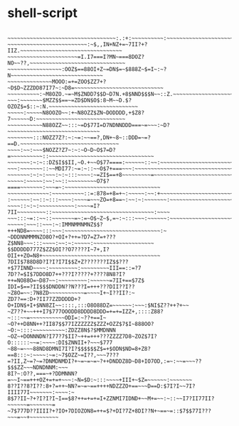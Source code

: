# shell-script 


~~~~~~~~~~~~~~~~~~~~~~~~~~~~~~~~~~~~~~~~~~~~~~~~~~~~~~~~~~~~~~~~~~~~~~~~~~~~~~~~
~~~~~~~~~~~~~~~~~~~~~~~~~~~~~~~~~~~~~~~~~~~~~~~~~~~~~~~~~~~~~~~~~~~~~~~~~~~~~~~~
~~~~~~~~~~~~~~~~~~~~~~~~~~~~:~~~~~~~~~~~~~:~~~~~~~~:~~~~~~~~~~~~~~~~~~~~~~~~~~~~
~~~~~~~~~~~~~~~~~~~~~~~~~~~~~~~~~~:.:+:~~~~~~~~~~:~~~~~~~~~~~~~~~~~~~~~~~~~~~~~~
~~~~~~~~~~~~~~~~~~~~~~~~~:~$,,IN+NZ+=~7II?+?IIZ.~~~~~~~~~~~~~~~~~~~~~~~~~~~~~~~~
~~~~~~~~~~~~~~~~~~~~~~=I.I7===I?MN~===8DOZ?NO~~??,~~~~~~~~~~~~~~~~~~~~~~~~~~~~~~
~~~~~~~~~~~~~~~~~:OOZ$==88OI+Z~=DN$=~$888Z~$=I~:~?N~~~~~~~~~~~~~~~~~~~~~~~~~~~~~
~~~~~~~~~~~~~~MOOO:=+=ZOO$ZZ7+?~D$D~ZZZDD87I77~:~D8=~~~~~~~~~~~~~~~~~~~~~~~~~~~~
~~~~~~~~~~:~M8OZO.~=~M$ZNDD7$$D~D7N.+8$NND$$$N~~::Z.~~~~~~~~~~~~~~~~~~~~~~~~~~~~
~~~:~~~~~~~$MZZ$$==~=ZD$DN$O$:8~M~~D.$?OZOZ$=$::~:N.~~~~~~~~~~~~~~~~~~~~~~~~~~~~
~~~~~:~~~~~N8OOZO~~:+~N8OZZ$ZN~DODDDD,+$Z8?7~~~~~~D:~~~~~~~~~~~~~~~~~~~~~~~~~~~~
~~~~~~~~~~~N88OZZ~~:::~=D$77I=D7NDNNDDD===~=~~~:~D?~~~~~~~~~~~~~~~~~~~~~~~~~~~~~
~~~~~~~~:::NOZZ7Z?:~:~=:~~==?,DN+~8~::DDD=~=?==D.~~~~~~~~~~~~~~~~~~~~~~~~~~~~~~~
~~~~:~~:~~~$NOZZ?Z7~:~:~O~D~O$7=D?=~~~~~~~~~~::~~~~~~~~~~~~~~~~~~~~~~~~~~~~~~~~~
~~~~~~~:~:~::DZ$I$$II,~O.+~~O$77====:~~~~~~::~~:~~~~~~~~~~~~~~~~~~~~~~~~~~~~~~~~
~~~:~~~~~~~::~~MDI77:~=:~::~~O$7+===~~~:~~~~~~~~~~~~~~~~~~~~~~~~~~~~~~~~~~~~~~~~
~~~~~~~:~:~:~~~:~:~:::~~~~:~=ZI$==+8~~~~~~~~~=~~~~~~~~~~~~~~~~~~~~~~~~~~~~~~~~~~
~~~~~:~~~~~:~~:~~::~~~~~~~~~O7$?====~~~~~~~:~~~=~:~~~~~~~~~~~~~~~~~~~~~~~~~~~~~~
~~~~~~~~~~~~~:~~~~~~~~~~::=:878=+8=+~:~~~~~:~~:+~~~~~~~~~~~~~~~~~~~~~~~~~~~~~~~~
:~~~~~~:~~::~:::~~~~:~~~~=~~~ZO=+8==~:~~:~:~~~~~~~:~~~~~~~~~~~~~~~~~~~~~~~~~~~~~
~~~~::~:~:~~~~~~~~~~~:~~~~=I?7II~~~~~~~~~::~~~~~~~~~~~~~~~~~~~~~~~~~~~~~~~~:~~~~
~~~:::~=::~~::~~~~~~~=~:=~O$~Z~$,=~:~:::~~~:~~~~~~:~~~~~~~~~~~~~~~~~~~~~~~~~~~~~
~~~~~:~~~::~~~:~:IMMNMMNMNZ$$?+++ND8=~~~~:::~~~:~~~~~~~~~~~~~~~~~~~~~~~~~~~~~~:~
~DDDNNMMMNZO8O?+OI+?++=?D7=Z7=+???Z$NN8~~~:::~~~~:~~:~:~~~~~:~~~~~~~~~~~~~~~~~~~
$$DDDDD777Z$ZZ$OI??O7????I~7+,I?OII++ZO=N8+~~~~~~~~~~~~~~~~~~~~~~~~~~~~~~~~~~~~~
7DII$788D8D?I?I?I7I$$Z+Z???????IZ$$???+$77INND~~~~:~~~~~~~~~:~~~~~~~~~III==::=?7
7D??=$I$7DDO8D7++???I?????+????8N8?I?++=NO88O=~D87~~:~~~~~~~~~:~~~~~~=7II+==$7Z$
IDI=$==?II$$$DNDDN??N???I=+++???DII??I??~Z8O=~~:7N8ZD~~~~~~~~~~~=~~~~I+~I??II?:~
ZD7?==:D+?II77ZZDDDDD+?O+IDN$+I+$NN8ZI~~::::,:::O8O88DZ=~~~~~~:~~~:$NI$Z??++?+~~
~Z7??+~~+++I7$777OOODD8DDDD8DDD=+=+=IZZ+,::::Z88?~:::~~=~~~~~~~~~~~ODI=:~??+==I~
~O?++D8NN++?II87$$77IZZZZZZ$ZZZ+OZZ$7$I~888OO?~O:~::::~~~~~~~~~~:ZDZZ8N$?$MMDNNN
~OZ~+DONNNDN?I77?7$II?~++=+++???ZZZZ7D8~ZOZ$7I?O::::::~~=:~~~~:DI$ZNNII+?~~~$777
~88~=~~~88ND8DMNI7I?I?$$$$$$Z$=+$ODN$ND=8+Z8?==8:::~:~~~~:~=:~7$OZZ~=I??,~~~7???
=?II,Z~=?~=?DNMDNMDI?+~=~=~=~?++DNDDZ8D~D8+IO7OD,:=~:~~=~~~??$$$ZZ~~~NDNDNNM:~~~
8I?~:O??,===~+?DDMNNN?=~~I~==+++OZ+=+=+~~~:~N=$D:~:::~~~~+III+~$Z=~~~~~~:~~~~~~~
8??I??8?I??:8+?=++~NN?=~=~==++++NDZZZO+==~~~D==D:$7I?I~~7I?IIII77I~~~~~~~:~~~~:~
8$7?II~?+?I?I?I~I==$8?++=+=+=I+ZZNMI7IDND+~~M+=~~:~::~~I7?II77II?~~~~~~=~~~~~~~=
~7$777D??IIII?+?IO+7DIOZON8=++=$?+DI?7Z+8DI??N+~==~=::$7$$77I???~~~=~~+~~~~~~~~~
                                            
